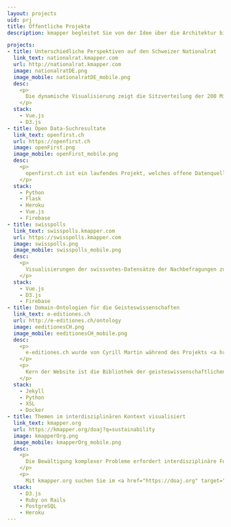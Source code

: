 ```yaml
---
layout: projects
uid: prj
title: Öffentliche Projekte
description: kmapper begleitet Sie von der Idee über die Architektur bis hin zur fertigen Applikation

projects:
- title: Unterschiedliche Perspektiven auf den Schweizer Nationalrat
  link_text: nationalrat.kmapper.com
  url: http://nationalrat.kmapper.com
  image: nationalratDE.png
  image_mobile: nationalratDE_mobile.png
  desc: 
    <p>
      Die dynamische Visualisierung zeigt die Sitzverteilung der 200 Mitglieder des Nationalrats in Relation zu einem zusätzlich wählbaren Merkmal.
    </p>
  stack: 
    - Vue.js
    - D3.js
- title: Open Data-Suchresultate
  link_text: openfirst.ch
  url: https://openfirst.ch
  image: openFirst.png
  image_mobile: openFirst_mobile.png
  desc: 
    <p>
      openfirst.ch ist ein laufendes Projekt, welches offene Datenquellen besser zugänglich macht. Wer am Anfang einer Recherche steht und sich schnell und zuverlässig ein Bild zu einem bestimmten Thema machen will, wird bei einer klassischen Suche von mehrheitlich nicht zielführenden Resultaten überschwemmt. Die Suchmaschine openfirst.ch liefert weniger, aber qualifiziertere Treffer und teilt sie in der Anfangstestphase in die fünf Kategorien Medien, Institutionen, Statistiken, Wissenschaft und Wikipedia ein.
    </p>
  stack: 
    - Python
    - Flask
    - Heroku
    - Vue.js
    - Firebase
- title: swisspolls
  link_text: swisspolls.kmapper.com
  url: https://swisspolls.kmapper.com
  image: swisspolls.png
  image_mobile: swisspolls_mobile.png
  desc: 
    <p>
      Visualisierungen der swissvotes-Datensätze der Nachbefragungen zu den eidgenössischen Volksabstimmungen.
    </p>
  stack: 
    - Vue.js
    - D3.js
    - Firebase
- title: Domain-Ontologien für die Geisteswissenschaften
  link_text: e-editiones.ch
  url: http://e-editiones.ch/ontology
  image: eeditionesCH.png
  image_mobile: eeditionesCH_mobile.png
  desc: 
    <p>
      e-editiones.ch wurde von Cyrill Martin während des Projekts <a href="https://github.com/nie-ine/" target="_blank">Nationale Infrastruktur für Editionen</a> an der Universität Basel entwickelt und wird von kmapper weiterentwickelt.
    </p>
    <p>
      Kern der Website ist die Bibliothek der geisteswissenschaftlichen Ontologien, die als Turtle-Dateien in einem eigenen <a href="https://github.com/nie-ine/Ontologies" target="_blank">GitHub Repository</a> gepflegt werden. Für die Website werden die Ontologien automatisiert in verschiedene RDF-Formate und HTML umgewandelt. e-editiones.ch unterstützt Content Negotiation, um spezifische Formate maschinell anzufragen und erfüllt die Kriterien von <a href="https://www.w3.org/DesignIssues/LinkedData.html#fivestar" target="_blank">5 Star Linked Open Data</a>.
    </p>
  stack: 
    - Jekyll
    - Python
    - XSL
    - Docker
- title: Themen im interdisziplinären Kontext visualisiert
  link_text: kmapper.org
  url: https://kmapper.org/doaj?q=sustainability
  image: kmapperOrg.png
  image_mobile: kmapperOrg_mobile.png
  desc:
    <p>
      Die Bewältigung komplexer Probleme erfordert interdisziplinäre Forschung und eine offene, einfach zu navigierende Wissenslandschaft. kmapper ist so ein Knowledge Mapper.
    </p>
    <p>
      Mit kmapper.org suchen Sie im <a href="https://doaj.org" target="_blank">DOAJ</a> indexierte Artikel und die Ergebnisse werden entsprechend ihrer Relevanz und wissenschaftlicher Disziplin visualisiert.
  stack:
    - D3.js 
    - Ruby on Rails
    - PostgreSQL
    - Heroku
---
```

